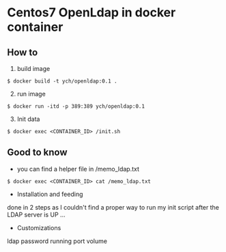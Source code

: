 # Centos7 OpenLdap in docker container 


## How to 

1. build image

```
$ docker build -t ych/openldap:0.1 .
```

2. run image

```
$ docker run -itd -p 389:389 ych/openldap:0.1
```

3. Init data 

```
$ docker exec <CONTAINER_ID> /init.sh
```


## Good to know 

* you can find a helper file in /memo_ldap.txt

```
$ docker exec <CONTAINER_ID> cat /memo_ldap.txt 
```

* Installation and feeding 

done in 2 steps as I couldn't find a proper way to run my init script after the LDAP server is UP ...

* Customizations

ldap password 
running port
volume

